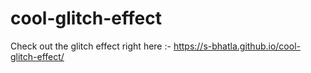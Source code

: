 # cool-glitch-effect

Check out the glitch effect right here :- https://s-bhatla.github.io/cool-glitch-effect/
